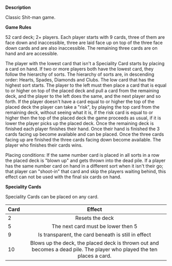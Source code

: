 __Description__

Classic Shit-man game.

__Game Rules__

52 card deck; 2+ players. Each player starts with 9 cards, three of them are face down and inaccessible, three are laid face up 
on top of the three face down cards and are also inaccessible. The remaining three cards are on hand and are accessible.

The player with the lowest card that isn't a Speciality Card starts by placing a card on hand. If two or more players both have the lowest card, they follow
the hierarchy of sorts. The hierarchy of sorts are, in descending order: Hearts, Spades, Diamonds and Clubs. The low card that has the highest sort starts.
The player to the left must then place a card that is equal to or higher on top of the placed deck and pull a card from the remaining deck,
and the player to the left does the same, and the next player and so forth. If the player doesn't have a card equal to or higher the top of the placed deck
the player can take a "risk", by playing the top card from the remaining deck, without seeing what it is, if the risk card is equal to or higher then 
the top of the placed deck the game proceeds as usual, if it is lower the player picks up the placed deck. Once the remaining deck is finished each player finishes their hand.
Once their hand is finished the 3 cards facing up become available and can be placed. Once the three cards facing up are finished the three cards
facing down become available. The player who finishes their cards wins. 

Placing conditions:
If the same number card is placed in all sorts in a row the placed deck is "blown up" and gets thrown into the dead pile.
If a player has the same number card on hand in a different sort when it isn't their go; that player can "shoot-in" that card and skip the players waiting behind, this effect can not be used with the final six cards on hand.

__Speciality Cards__

Speciality Cards can be placed on any card.

| Card   |      Effect   |
|----------|:-------------:|
| 2 |  Resets the deck |
| 5 |    The next card must be lower then 5   |
| 9 | Is transparent, the card beneath is still in effect |
| 10| Blows up the deck, the placed deck is thrown out and becomes a dead pile. The player who played the ten places a card.|
